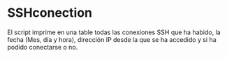 # SSHconection
El script imprime en una table todas las conexiones SSH que ha habido, la fecha (Mes, día y hora), dirección IP desde la que se ha accedido y si ha podido conectarse o no.
